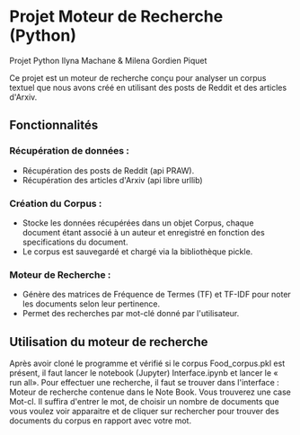 # Projet Moteur de Recherche (Python)

Projet Python Ilyna Machane &amp; Milena Gordien Piquet

Ce projet est un moteur de recherche conçu pour analyser un corpus textuel que nous avons créé en utilisant des posts de Reddit et des articles d'Arxiv.

## Fonctionnalités

### Récupération de données :
- Récupération des posts de Reddit (api PRAW).
- Récupération des articles d'Arxiv (api libre urllib)
 
### Création du Corpus :
- Stocke les données récupérées dans un objet Corpus, chaque document étant associé à un auteur et enregistré en fonction des specifications du document.
- Le corpus est sauvegardé et chargé via la bibliothèque pickle.

### Moteur de Recherche :
- Génère des matrices de Fréquence de Termes (TF) et TF-IDF pour noter les documents selon leur pertinence.
- Permet des recherches par mot-clé donné par l'utilisateur.

## Utilisation du moteur de recherche 

Après avoir cloné le programme et vérifié si le corpus Food_corpus.pkl est présent, il faut lancer le notebook (Jupyter) Interface.ipynb et lancer le « run all». 
Pour effectuer une recherche, il faut se trouver dans l'interface : Moteur de recherche contenue dans le Note Book. 
Vous trouverez une case Mot-cl. Il suffira d'entrer le mot, de choisir un nombre de documents que vous voulez voir apparaitre et de cliquer sur rechercher pour trouver des documents du corpus en rapport avec votre mot. 

